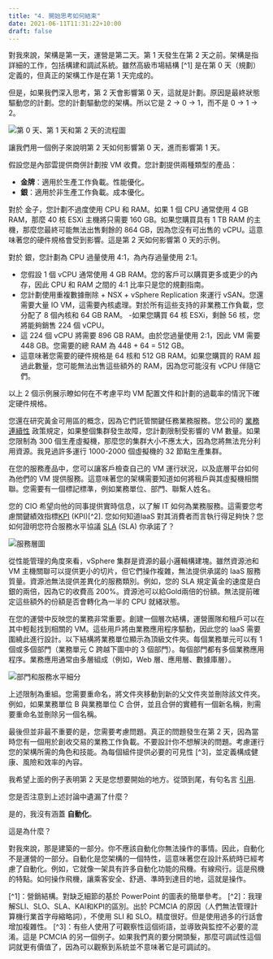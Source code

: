 ```yaml
---
title: "4. 開始思考如何結束"
date: 2021-06-11T11:31:22+10:00
draft: false
---
```


對我來說，架構是第一天，運營是第二天。第 1 天發生在第 2 天之前。架構是指詳細的工作，包括構建和調試系統。雖然高級市場結構 [^1] 是在第 0 天（規劃）定義的，但真正的架構工作是在第 1 天完成的。

但是，如果我們深入思考，第 2 天會影響第 0 天，這就是計劃。原因是最終狀態驅動您的計劃。您的計劃驅動您的架構。所以它是 2 -> 0 -> 1，而不是 0 -> 1 -> 2。

![第 0 天、第 1 天和第 2 天的流程圖](1.1.4-fig-1.png)

讓我們用一個例子來說明第 2 天如何影響第 0 天，進而影響第 1 天。

假設您是內部雲提供商併計劃按 VM 收費。您計劃提供兩種類型的產品：

- **金牌**：適用於生產工作負載。性能優化。
- **銀**：適用於非生產工作負載。成本優化。

對於 金子，您計劃不過度使用 CPU 和 RAM。如果 1 個 CPU 通常使用 4 GB RAM，那麼 40 核 ESXi 主機將只需要 160 GB。如果您購買具有 1 TB RAM 的主機，那麼您最終可能無法出售剩餘的 864 GB，因為您沒有可出售的 vCPU。這意味著您的硬件規格會受到影響。這是第 2 天如何影響第 0 天的示例。

對於 銀，您計劃為 CPU 過量使用 4:1，為內存過量使用 2:1。

- 您假設 1 個 vCPU 通常使用 4 GB RAM。您的客戶可以購買更多或更少的內存，因此 CPU 和 RAM 之間的 4:1 比率只是您的規劃指南。
- 您計劃使用重複數據刪除 + NSX + vSphere Replication 來運行 vSAN。您還需要大量 IO VM，這需要內核處理。對於所有這些支持的非業務工作負載，您分配了 8 個內核和 64 GB RAM。
-如果您購買 64 核 ESXi，剩餘 56 核，您將能夠銷售 224 個 vCPU。
- 這 224 個 vCPU 將需要 896 GB RAM。由於您過量使用 2:1，因此 VM 需要 448 GB。您需要的總 RAM 為 448 + 64 = 512 GB。
- 這意味著您需要的硬件規格是 64 核和 512 GB RAM。如果您購買的 RAM 超過此數量，您可能無法出售這些額外的 RAM，因為您可能沒有 vCPU 伴隨它們。

以上 2 個示例展示瞭如何在不考慮平均 VM 配置文件和計劃的過載率的情況下確定硬件規格。

您還在研究黃金可用區的概念，因為它們託管關鍵任務業務服務。您公司的 [業務連續性](https://en.wikipedia.org/wiki/Business_continuity_planning) 政策規定，如果整個集群發生故障，您計劃限制受影響的 VM 數量。如果您限制為 300 個生產虛擬機，那麼您的集群大小不應太大，因為您將無法充分利用資源。我見過許多運行 1000-2000 個虛擬機的 32 節點生產集群。

在您的服務產品中，您可以讓客戶檢查自己的 VM 運行狀況，以及底層平台如何為他們的 VM 提供服務。這意味著您的架構需要知道如何將租戶與其虛擬機相關聯。您需要有一個標記標準，例如業務單位、部門、聯繫人姓名。

您的 CIO 希望向他的同事提供實時信息，以了解 IT 如何為業務服務。這需要您考慮關鍵績效指標[KPI](/zh-tw/operations-management/chapter-1-overview/1.1.8-pillar-process-people/) (KPI)[^2]. 您如何知道IaaS 對其消費者而言執行得足夠快？您如何證明您符合服務水平協議 [SLA](/zh-tw/operations-management/chapter-1-overview/1.1.7-service-level-agreement/) (SLA) 你承諾了？

![服務層圖](1.1.4-fig-2.png)

從性能管理的角度來看，vSphere 集群是資源的最小邏輯構建塊。雖然資源池和 VM 主機關聯可以提供更小的切片，但它們操作複雜，無法提供承諾的 IaaS 服務質量。資源池無法提供差異化​​的服務類別。例如，您的 SLA 規定黃金的速度是白銀的兩倍，因為它的收費高 200%。資源池可以給Gold兩倍的份額。無法提前確定這些額外的份額是否會轉化為一半的 CPU 就緒狀態。

在您的運營中反映您的業務非常重要。創建一個層次結構，運營團隊和租戶可以在其中輕鬆找到相關的 VM。這些用戶將由業務應用程序驅動，因此您的 IaaS 需要圍繞此進行設計。以下結構將業務單位顯示為頂級文件夾。每個業務單元可以有 1 個或多個部門（業務單元 C 跨越下圖中的 3 個部門）。每個部門都有多個業務應用程序。業務應用通常由多層組成（例如，Web 層、應用層、數據庫層）。

![部門和服務水平細分](1.1.4-fig-3.png)

上述限制為重組。您需要重命名，將文件夾移動到新的父文件夾並刪除該文件夾。例如，如果業務單位 B 與業務單位 C 合併，並且合併的實體有一個新名稱，則需要重命名並刪除另一個名稱。

最後但並非最不重要的是，您需要考慮問題。真正的問題發生在第 2 天，因為當時您有一個用於創收交易的業務工作負載。不要設計你不想解決的問題。考慮運行您的架構所需的角色和技能。為每個組件提供必要的可見性 [^3]，並定義構成健康、風險和效率的內容。

我希望上面的例子表明第 2 天是您想要開始的地方。從頭到尾，有句名言 [引用](https://www.franklincovey.com/the-7-habits/habit-2/).

您是否注意到上述討論中遺漏了什麼？

是的，我沒有涵蓋 **自動化**。

這是為什麼？

對我來說，那是建築的一部分。你不應該自動化你無法操作的事情。因此，自動化不是運營的一部分。自動化是您架構的一個特性，這意味著您在設計系統時已經考慮了自動化。例如，它就像一架具有許多自動化功能的飛機。有線飛行。這是飛機的特點。如何操作飛機，讓乘客安全、舒適、準時到達目的地，這就是操作。

[^1]：營銷結構。對缺乏細節的基於 PowerPoint 的圖表的簡單參考。
[^2]：我理解SLI、SLO、SLA、KAI和KPI的區別。出於 PCMCIA 的原因（人們無法管理計算機行業首字母縮略詞），不使用 SLI 和 SLO。精度很好。但是使用過多的行話會增加複雜性。
[^3]：有些人使用了可觀察性這個術語，並導致與監控不必要的混淆。這是 PCMCIA 的另一個例子。如果我們真的要分開頭髮，那麼可調試性這個詞就更有價值了，因為可以觀察到系統並不意味著它是可調試的。